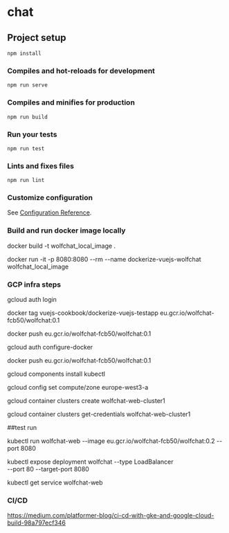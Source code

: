 # chat

## Project setup
```
npm install
```

### Compiles and hot-reloads for development
```
npm run serve
```

### Compiles and minifies for production
```
npm run build
```

### Run your tests
```
npm run test
```

### Lints and fixes files
```
npm run lint
```

### Customize configuration
See [Configuration Reference](https://cli.vuejs.org/config/).

### Build and run docker image locally 

docker build -t wolfchat_local_image .

docker run -it -p 8080:8080 --rm --name dockerize-vuejs-wolfchat wolfchat_local_image

### GCP infra steps

gcloud auth login

docker tag vuejs-cookbook/dockerize-vuejs-testapp eu.gcr.io/wolfchat-fcb50/wolfchat:0.1

docker push eu.gcr.io/wolfchat-fcb50/wolfchat:0.1

gcloud auth configure-docker

docker push eu.gcr.io/wolfchat-fcb50/wolfchat:0.1

gcloud components install kubectl

gcloud config set compute/zone europe-west3-a

gcloud container clusters create wolfchat-web-cluster1

gcloud container clusters get-credentials wolfchat-web-cluster1


##test run

kubectl run wolfchat-web --image eu.gcr.io/wolfchat-fcb50/wolfchat:0.2 --port 8080

kubectl expose deployment wolfchat --type LoadBalancer \
  --port 80 --target-port 8080

kubectl get service wolfchat-web

                             
### CI/CD

https://medium.com/platformer-blog/ci-cd-with-gke-and-google-cloud-build-98a797ecf346

